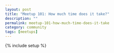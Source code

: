```yaml
---
layout: post
title: "Meetup 101: How much time does it take?"
description: ""
permalink: meetup-101-how-much-time-does-it-take
category: community
tags: [meetups]
---
```

{% include setup %}
